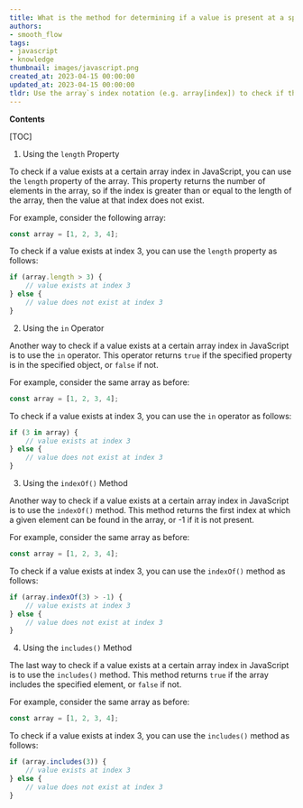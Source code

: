 ```yaml
---
title: What is the method for determining if a value is present at a specific index in a JavaScript array?
authors:
- smooth_flow
tags:
- javascript
- knowledge
thumbnail: images/javascript.png
created_at: 2023-04-15 00:00:00
updated_at: 2023-04-15 00:00:00
tldr: Use the array`s index notation (e.g. array[index]) to check if the value at the given index exists.
---
```


**Contents**

[TOC]

1. Using the `length` Property

To check if a value exists at a certain array index in JavaScript, you can use the `length` property of the array. This property returns the number of elements in the array, so if the index is greater than or equal to the length of the array, then the value at that index does not exist.

For example, consider the following array:

```javascript
const array = [1, 2, 3, 4];
```

To check if a value exists at index 3, you can use the `length` property as follows:

```javascript
if (array.length > 3) {
    // value exists at index 3
} else {
    // value does not exist at index 3
}
```

2. Using the `in` Operator

Another way to check if a value exists at a certain array index in JavaScript is to use the `in` operator. This operator returns `true` if the specified property is in the specified object, or `false` if not.

For example, consider the same array as before:

```javascript
const array = [1, 2, 3, 4];
```

To check if a value exists at index 3, you can use the `in` operator as follows:

```javascript
if (3 in array) {
    // value exists at index 3
} else {
    // value does not exist at index 3
}
```

3. Using the `indexOf()` Method

Another way to check if a value exists at a certain array index in JavaScript is to use the `indexOf()` method. This method returns the first index at which a given element can be found in the array, or -1 if it is not present.

For example, consider the same array as before:

```javascript
const array = [1, 2, 3, 4];
```

To check if a value exists at index 3, you can use the `indexOf()` method as follows:

```javascript
if (array.indexOf(3) > -1) {
    // value exists at index 3
} else {
    // value does not exist at index 3
}
```

4. Using the `includes()` Method

The last way to check if a value exists at a certain array index in JavaScript is to use the `includes()` method. This method returns `true` if the array includes the specified element, or `false` if not.

For example, consider the same array as before:

```javascript
const array = [1, 2, 3, 4];
```

To check if a value exists at index 3, you can use the `includes()` method as follows:

```javascript
if (array.includes(3)) {
    // value exists at index 3
} else {
    // value does not exist at index 3
}
```
